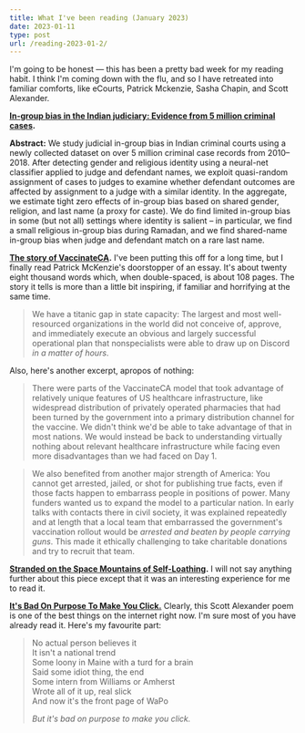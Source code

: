 ```yaml
---
title: What I've been reading (January 2023)
date: 2023-01-11
type: post
url: /reading-2023-01-2/
---
```


I'm going to be honest — this has been a pretty bad week for my reading habit. I think I'm coming down with the flu, and so I have retreated into familiar comforts, like eCourts, Patrick Mckenzie, Sasha Chapin, and Scott Alexander.

**[In-group bias in the Indian judiciary: Evidence from 5 million criminal cases](https://doi.org/10.1145/3460112.3471943).**

**Abstract:** We study judicial in-group bias in Indian criminal courts using a newly collected dataset on over 5 million criminal case records from 2010–2018. After detecting gender and religious identity using a neural-net classifier applied to judge and defendant names, we exploit quasi-random assignment of cases to judges to examine whether defendant outcomes are affected by assignment to a judge with a similar identity. In the aggregate, we estimate tight zero effects of in-group bias based on shared gender, religion, and last name (a proxy for caste). We do find limited in-group bias in some (but not all) settings where identity is salient – in particular, we find a small religious in-group bias during Ramadan, and we find shared-name in-group bias when judge and defendant match on a rare last name.

**[The story of VaccinateCA](https://www.worksinprogress.co/issue/the-story-of-vaccinateca/).** I've been putting this off for a long time, but I finally read Patrick McKenzie's doorstopper of an essay. It's about twenty eight thousand words which, when double-spaced, is about 108 pages. The story it tells is more than a little bit inspiring, if familiar and horrifying at the same time.

> We have a titanic gap in state capacity: The largest and most well-resourced organizations in the world did not conceive of, approve, and immediately execute an obvious and largely successful operational plan that nonspecialists were able to draw up on Discord *in a matter of hours*.

Also, here's another excerpt, apropos of nothing:

> There were parts of the VaccinateCA model that took advantage of relatively unique features of US healthcare infrastructure, like widespread distribution of privately operated pharmacies that had been turned by the government into a primary distribution channel for the vaccine. We didn't think we'd be able to take advantage of that in most nations. We would instead be back to understanding virtually nothing about relevant healthcare infrastructure while facing even more disadvantages than we had faced on Day 1.

> We also benefited from another major strength of America: You cannot get arrested, jailed, or shot for publishing true facts, even if those facts happen to embarrass people in positions of power. Many funders wanted us to expand the model to a particular nation. In early talks with contacts there in civil society, it was explained repeatedly and at length that a local team that embarrassed the government's vaccination rollout would be *arrested and beaten by people carrying guns*. This made it ethically challenging to take charitable donations and try to recruit that team.

**[Stranded on the Space Mountains of Self-Loathing](https://sashachapin.substack.com/p/stranded-on-the-space-mountains-of).** I will not say anything further about this piece except that it was an interesting experience for me to read it.

**[It's Bad On Purpose To Make You Click.](https://astralcodexten.substack.com/p/its-bad-on-purpose-to-make-you-click)** Clearly, this Scott Alexander poem is one of the best things on the internet right now. I'm sure most of you have already read it. Here's my favourite part:

> No actual person believes it\
> It isn't a national trend\
> Some loony in Maine with a turd for a brain\
> Said some idiot thing, the end\
> Some intern from Williams or Amherst\
> Wrote all of it up, real slick\
> And now it's the front page of WaPo
> 
> *But it's bad on purpose to make you click.*